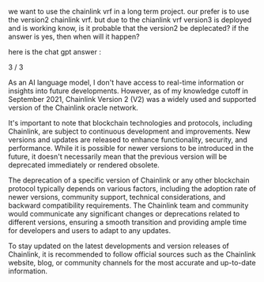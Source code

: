 we want to use the chainlink vrf in a long term project. our prefer is to use the version2 chainlink vrf. but due to the chianlink vrf version3 is deployed and is working know, is it probable that the version2 be deplecated? if the answer is yes, then when will it happen?

here is the chat gpt answer :

3 / 3

As an AI language model, I don't have access to real-time information or insights into future developments. However, as of my knowledge cutoff in September 2021, Chainlink Version 2 (V2) was a widely used and supported version of the Chainlink oracle network.

It's important to note that blockchain technologies and protocols, including Chainlink, are subject to continuous development and improvements. New versions and updates are released to enhance functionality, security, and performance. While it is possible for newer versions to be introduced in the future, it doesn't necessarily mean that the previous version will be deprecated immediately or rendered obsolete.

The deprecation of a specific version of Chainlink or any other blockchain protocol typically depends on various factors, including the adoption rate of newer versions, community support, technical considerations, and backward compatibility requirements. The Chainlink team and community would communicate any significant changes or deprecations related to different versions, ensuring a smooth transition and providing ample time for developers and users to adapt to any updates.

To stay updated on the latest developments and version releases of Chainlink, it is recommended to follow official sources such as the Chainlink website, blog, or community channels for the most accurate and up-to-date information.